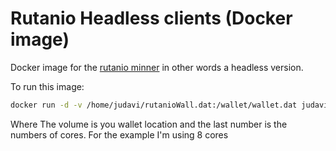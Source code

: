 # Rutanio Headless clients (Docker image)
Docker image for the [rutanio minner](https://github.com/rutanio-sys/rutanio-qt) in other words a headless version. 

To run this image:
```bash
docker run -d -v /home/judavi/rutanioWall.dat:/wallet/wallet.dat judavi/rutanio 8
```

Where
The volume is you wallet location and the last number is the numbers of cores. For the example I'm using 8 cores
